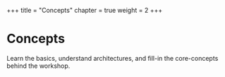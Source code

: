 +++
title = "Concepts"
chapter = true
weight = 2
+++

# Concepts

Learn the basics, understand architectures, and fill-in the core-concepts behind the workshop.